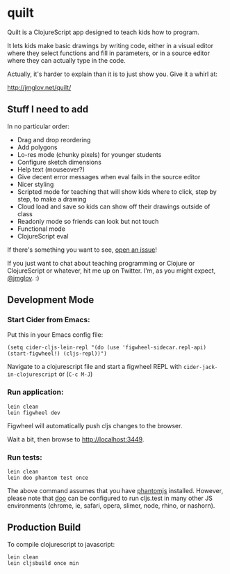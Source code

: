 # quilt

Quilt is a ClojureScript app designed to teach kids how to program.

It lets kids make basic drawings by writing code, either in a visual editor where they select functions and fill in parameters, or in a source editor where they can actually type in the code.

Actually, it's harder to explain than it is to just show you. Give it a whirl at:

http://jmglov.net/quilt/

## Stuff I need to add

In no particular order:

* Drag and drop reordering
* Add polygons
* Lo-res mode (chunky pixels) for younger students
* Configure sketch dimensions
* Help text (mouseover?)
* Give decent error messages when eval fails in the source editor
* Nicer styling
* Scripted mode for teaching that will show kids where to click, step by step, to make a drawing
* Cloud load and save so kids can show off their drawings outside of class
* Readonly mode so friends can look but not touch
* Functional mode
* ClojureScript eval

If there's something you want to see, [open an issue](https://github.com/jmglov/quilt/issues)!

If you just want to chat about teaching programming or Clojure or ClojureScript or whatever, hit me up on Twitter. I'm, as you might expect, [@jmglov](https://twitter.com/jmglov). :)

## Development Mode

### Start Cider from Emacs:

Put this in your Emacs config file:

```
(setq cider-cljs-lein-repl "(do (use 'figwheel-sidecar.repl-api) (start-figwheel!) (cljs-repl))")
```

Navigate to a clojurescript file and start a figwheel REPL with `cider-jack-in-clojurescript` or (`C-c M-J`)

### Run application:

```
lein clean
lein figwheel dev
```

Figwheel will automatically push cljs changes to the browser.

Wait a bit, then browse to [http://localhost:3449](http://localhost:3449).

### Run tests:

```
lein clean
lein doo phantom test once
```

The above command assumes that you have [phantomjs](https://www.npmjs.com/package/phantomjs) installed. However, please note that [doo](https://github.com/bensu/doo) can be configured to run cljs.test in many other JS environments (chrome, ie, safari, opera, slimer, node, rhino, or nashorn).

## Production Build


To compile clojurescript to javascript:

```
lein clean
lein cljsbuild once min
```
